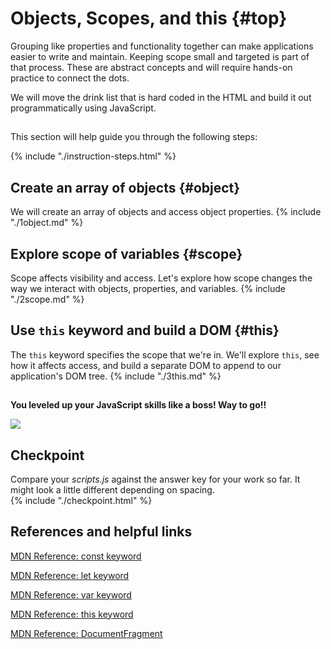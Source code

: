 # Objects, Scopes, and this {#top}
Grouping like properties and functionality together can make applications easier to write and maintain. Keeping scope small and targeted is part of that process. These are abstract concepts and will require hands-on practice to connect the dots.

We will move the drink list that is hard coded in the HTML and build it out programmatically using JavaScript. 

<!-- trick markdown to give me a little space between these two sections of text -->
## 
This section will help guide you through the following steps:

{% include "./instruction-steps.html" %}


## Create an array of objects {#object} <span class="navigate-top"><a href="#top" title="Take me to the top of page"><i class="fa fa-chevron-circle-up" aria-hidden="true"></i></a></span>
We will create an array of objects and access object properties.
{% include "./1object.md" %}

## Explore scope of variables {#scope} <span class="navigate-top"><a href="#top" title="Take me to the top of page"><i class="fa fa-chevron-circle-up" aria-hidden="true"></i></a></span>
Scope affects visibility and access. Let's explore how scope changes the way we interact with objects, properties, and variables.
{% include "./2scope.md" %}

## Use <code>this</code> keyword and build a DOM {#this} <span class="navigate-top"><a href="#top" title="Take me to the top of page"><i class="fa fa-chevron-circle-up" aria-hidden="true"></i></a></span>
The `this` keyword specifies the scope that we're in. We'll explore `this`, see how it affects access, and build a separate DOM to append to our application's DOM tree.
{% include "./3this.md" %}

<!-- trick markdown to give me a little space between these two sections of text -->
## 
**You leveled up your JavaScript skills like a boss! Way to go!!**

 ![](https://media.giphy.com/media/3o7TKx78XweLhgI52M/giphy.gif)

<!-- trick markdown to give me a little space between these two sections of text -->
## 

## Checkpoint <span class="navigate-top"><a href="#top" title="Take me to the top of page"><i class="fa fa-chevron-circle-up" aria-hidden="true"></i></a></span>
Compare your _scripts.js_ against the answer key for your work so far. It might look a little different depending on spacing.  
{% include "./checkpoint.html" %}


<!-- trick markdown to give me a little space between these two sections of text -->
## 
## References and helpful links <span class="navigate-top"><a href="#top" title="Take me to the top of page"><i class="fa fa-chevron-circle-up" aria-hidden="true"></i></a></span>
[MDN Reference: const keyword](https://developer.mozilla.org/en-US/docs/Web/JavaScript/Reference/Statements/const)

[MDN Reference: let keyword](https://developer.mozilla.org/en-US/docs/Web/JavaScript/Reference/Statements/let)

[MDN Reference: var keyword](https://developer.mozilla.org/en-US/docs/Web/JavaScript/Reference/Statements/var)

[MDN Reference: this keyword](https://developer.mozilla.org/en-US/docs/Web/JavaScript/Reference/Operators/this)

[MDN Reference: DocumentFragment](https://developer.mozilla.org/en-US/docs/Web/API/DocumentFragment)

